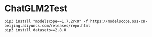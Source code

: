 # ChatGLM2Test

```shell
pip3 install "modelscope==1.7.2rc0" -f https://modelscope.oss-cn-beijing.aliyuncs.com/releases/repo.html 
pip3 install datasets==2.8.0
```